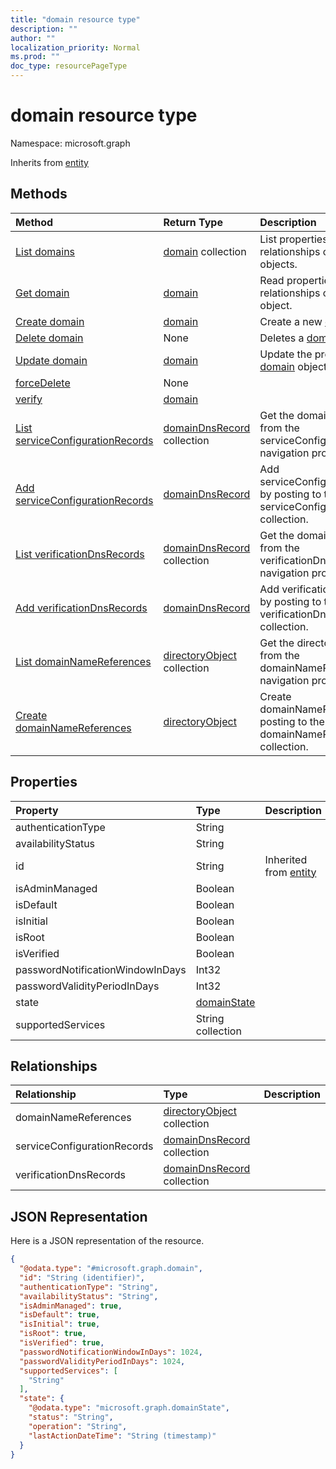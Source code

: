 ```yaml
---
title: "domain resource type"
description: ""
author: ""
localization_priority: Normal
ms.prod: ""
doc_type: resourcePageType
---
```


# domain resource type


Namespace: microsoft.graph




Inherits from [entity](../resources/entity.md)

## Methods
|Method|Return Type|Description|
|:---|:---|:---|
|[List domains](../api/domain-list.md)|[domain](../resources/domain.md) collection|List properties and relationships of the [domain](../resources/domain.md) objects.|
|[Get domain](../api/domain-get.md)|[domain](../resources/domain.md)|Read properties and relationships of the [domain](../resources/domain.md) object.|
|[Create domain](../api/domain-post-domains.md)|[domain](../resources/domain.md)|Create a new [domain](../resources/domain.md) object.|
|[Delete domain](../api/domain-delete.md)|None|Deletes a [domain](../resources/domain.md).|
|[Update domain](../api/domain-update.md)|[domain](../resources/domain.md)|Update the properties of a [domain](../resources/domain.md) object.|
|[forceDelete](../api/domain-forcedelete.md)|None||
|[verify](../api/domain-verify.md)|[domain](../resources/domain.md)||
|[List serviceConfigurationRecords](../api/domain-list-serviceconfigurationrecords.md)|[domainDnsRecord](../resources/domaindnsrecord.md) collection|Get the domainDnsRecords from the serviceConfigurationRecords navigation property.|
|[Add serviceConfigurationRecords](../api/domain-post-serviceconfigurationrecords.md)|[domainDnsRecord](../resources/domaindnsrecord.md)|Add serviceConfigurationRecords by posting to the serviceConfigurationRecords collection.|
|[List verificationDnsRecords](../api/domain-list-verificationdnsrecords.md)|[domainDnsRecord](../resources/domaindnsrecord.md) collection|Get the domainDnsRecords from the verificationDnsRecords navigation property.|
|[Add verificationDnsRecords](../api/domain-post-verificationdnsrecords.md)|[domainDnsRecord](../resources/domaindnsrecord.md)|Add verificationDnsRecords by posting to the verificationDnsRecords collection.|
|[List domainNameReferences](../api/domain-list-domainnamereferences.md)|[directoryObject](../resources/directoryobject.md) collection|Get the directoryObjects from the domainNameReferences navigation property.|
|[Create domainNameReferences](../api/domain-post-domainnamereferences.md)|[directoryObject](../resources/directoryobject.md)|Create domainNameReferences by posting to the domainNameReferences collection.|

## Properties
|Property|Type|Description|
|:---|:---|:---|
|authenticationType|String||
|availabilityStatus|String||
|id|String| Inherited from [entity](../resources/entity.md)|
|isAdminManaged|Boolean||
|isDefault|Boolean||
|isInitial|Boolean||
|isRoot|Boolean||
|isVerified|Boolean||
|passwordNotificationWindowInDays|Int32||
|passwordValidityPeriodInDays|Int32||
|state|[domainState](../resources/domainstate.md)||
|supportedServices|String collection||

## Relationships
|Relationship|Type|Description|
|:---|:---|:---|
|domainNameReferences|[directoryObject](../resources/directoryobject.md) collection||
|serviceConfigurationRecords|[domainDnsRecord](../resources/domaindnsrecord.md) collection||
|verificationDnsRecords|[domainDnsRecord](../resources/domaindnsrecord.md) collection||

## JSON Representation
Here is a JSON representation of the resource.
<!-- {
  "blockType": "resource",
  "keyProperty": "id",
  "@odata.type": "microsoft.graph.domain",
  "baseType": "microsoft.graph.entity",
  "openType": false
}
-->
``` json
{
  "@odata.type": "#microsoft.graph.domain",
  "id": "String (identifier)",
  "authenticationType": "String",
  "availabilityStatus": "String",
  "isAdminManaged": true,
  "isDefault": true,
  "isInitial": true,
  "isRoot": true,
  "isVerified": true,
  "passwordNotificationWindowInDays": 1024,
  "passwordValidityPeriodInDays": 1024,
  "supportedServices": [
    "String"
  ],
  "state": {
    "@odata.type": "microsoft.graph.domainState",
    "status": "String",
    "operation": "String",
    "lastActionDateTime": "String (timestamp)"
  }
}
```

